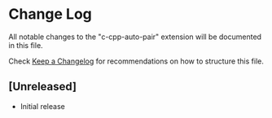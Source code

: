 # Change Log

All notable changes to the "c-cpp-auto-pair" extension will be documented in this file.

Check [Keep a Changelog](http://keepachangelog.com/) for recommendations on how to structure this file.

## [Unreleased]

- Initial release